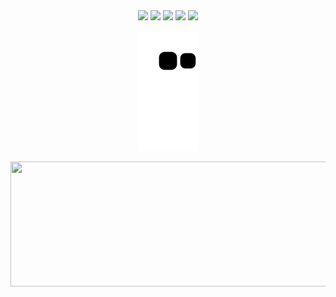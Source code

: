 <div align="center">
 
 <img height= "100" src="https://media1.giphy.com/media/cir51mJcAxKe5jnWww/200w.webp?cid=ecf05e47cm24rsv758ig4s5c0leg7wwuft9hn0lvs170mmwd&rid=200w.webp&ct=g">
 <img height= "100" src="https://media2.giphy.com/media/xT5LMOXUwubrGILsKA/giphy.gif?cid=ecf05e47tbgc5iab86tc5xz5mab2d591o4tuz6p6jtk48kbm&rid=giphy.gif&ct=g">
  <img height= "100" src="https://media3.giphy.com/media/ViaqlyyNZGMyA/giphy.gif?cid=ecf05e4791rjpsr7ujlt34vyeqmbvhkukbtv8ycjb9y13hpl&rid=giphy.gif&ct=g">
 <img height= "100" src="https://media3.giphy.com/media/2dmiD02aM9zX3Gw2oS/giphy.gif?cid=ecf05e47j8keogv9x55tbrhn55wpngigdt9iqdhkbq3qc33j&rid=giphy.gif&ct=g">
 <img height= "100" src="https://media2.giphy.com/media/f5MhOzuHyJU4kWqvsj/giphy.gif?cid=ecf05e47m6b3q5sta1zehx0kby7bbkm29czn9jxmw20ic40c&rid=giphy.gif&ct=g">
 
   

  
 

![snake gif](https://github.com/vitoria2002campos/vitoria2002campos/blob/output/github-contribution-grid-snake.svg)

 <img width="900" height="200"  src="https://media4.giphy.com/media/cl6bF930LnPD9DEbRm/giphy.gif?cid=ecf05e47uprsu6npn56y9sadv1iqldjd5fv14mdg8pzsttrg&rid=giphy.gif&ct=g">
